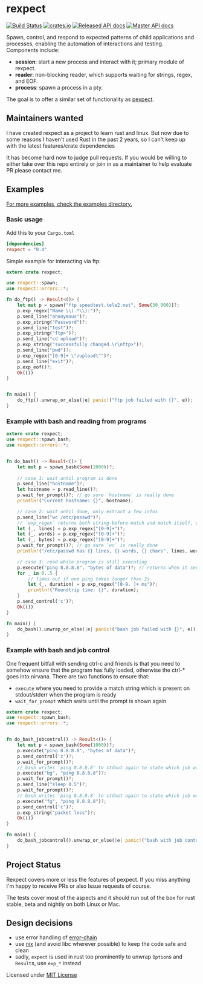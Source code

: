 # rexpect

[![Build Status](https://api.travis-ci.org/philippkeller/rexpect.svg?branch=master)](https://travis-ci.org/philippkeller/rexpect)
[![crates.io](https://img.shields.io/crates/v/rexpect.svg)](https://crates.io/crates/rexpect)
[![Released API docs](https://docs.rs/rexpect/badge.svg)](https://docs.rs/rexpect)
[![Master API docs](https://img.shields.io/badge/docs-master-2f343b.svg)](http://philippkeller.github.io/rexpect)


Spawn, control, and respond to expected patterns of child applications and processes, enabling the automation of interactions and testing. Components include:
- **session**: start a new process and interact with it; primary module of rexpect.
- **reader**: non-blocking reader, which supports waiting for strings, regex, and EOF.
- **process**: spawn a process in a pty.

The goal is to offer a similar set of functionality as [pexpect](https://pexpect.readthedocs.io/en/stable/overview.html).

## Maintainers wanted

I have created rexpect as a project to learn rust and linux. But now due to some reasons I haven't used Rust in the past 2 years, so I can't keep up with the latest features/crate dependencies

It has become hard now to judge pull requests. If you would be willing to either take over this repo entirely or join in as a maintainer to help evaluate PR please contact me.

## Examples

[For more examples, check the examples directory.](https://github.com/philippkeller/rexpect/tree/master/examples)

### Basic usage

Add this to your `Cargo.toml`

```toml
[dependencies]
rexpect = "0.4"
```

Simple example for interacting via ftp:

```rust
extern crate rexpect;

use rexpect::spawn;
use rexpect::errors::*;

fn do_ftp() -> Result<()> {
    let mut p = spawn("ftp speedtest.tele2.net", Some(30_000))?;
    p.exp_regex("Name \\(.*\\):")?;
    p.send_line("anonymous")?;
    p.exp_string("Password")?;
    p.send_line("test")?;
    p.exp_string("ftp>")?;
    p.send_line("cd upload")?;
    p.exp_string("successfully changed.\r\nftp>")?;
    p.send_line("pwd")?;
    p.exp_regex("[0-9]+ \"/upload\"")?;
    p.send_line("exit")?;
    p.exp_eof()?;
    Ok(())
}


fn main() {
    do_ftp().unwrap_or_else(|e| panic!("ftp job failed with {}", e));
}
```

### Example with bash and reading from programs


```rust
extern crate rexpect;
use rexpect::spawn_bash;
use rexpect::errors::*;


fn do_bash() -> Result<()> {
    let mut p = spawn_bash(Some(2000))?;
    
    // case 1: wait until program is done
    p.send_line("hostname")?;
    let hostname = p.read_line()?;
    p.wait_for_prompt()?; // go sure `hostname` is really done
    println!("Current hostname: {}", hostname);

    // case 2: wait until done, only extract a few infos
    p.send_line("wc /etc/passwd")?;
    // `exp_regex` returns both string-before-match and match itself, discard first
    let (_, lines) = p.exp_regex("[0-9]+")?;
    let (_, words) = p.exp_regex("[0-9]+")?;
    let (_, bytes) = p.exp_regex("[0-9]+")?;
    p.wait_for_prompt()?; // go sure `wc` is really done
    println!("/etc/passwd has {} lines, {} words, {} chars", lines, words, bytes);

    // case 3: read while program is still executing
    p.execute("ping 8.8.8.8", "bytes of data")?; // returns when it sees "bytes of data" in output
    for _ in 0..5 {
        // times out if one ping takes longer than 2s
        let (_, duration) = p.exp_regex("[0-9. ]+ ms")?;
        println!("Roundtrip time: {}", duration);
    }
    p.send_control('c')?;
    Ok(())
}

fn main() {
    do_bash().unwrap_or_else(|e| panic!("bash job failed with {}", e));
}

```

### Example with bash and job control

One frequent bitfall with sending ctrl-c and friends is that you need
to somehow ensure that the program has fully loaded, otherwise the ctrl-*
goes into nirvana. There are two functions to ensure that:

- `execute` where you need to provide a match string which is present
  on stdout/stderr when the program is ready
- `wait_for_prompt` which waits until the prompt is shown again



```rust
extern crate rexpect;
use rexpect::spawn_bash;
use rexpect::errors::*;


fn do_bash_jobcontrol() -> Result<()> {
    let mut p = spawn_bash(Some(1000))?;
    p.execute("ping 8.8.8.8", "bytes of data")?;
    p.send_control('z')?;
    p.wait_for_prompt()?;
    // bash writes 'ping 8.8.8.8' to stdout again to state which job was put into background
    p.execute("bg", "ping 8.8.8.8")?;
    p.wait_for_prompt()?;
    p.send_line("sleep 0.5")?;
    p.wait_for_prompt()?;
    // bash writes 'ping 8.8.8.8' to stdout again to state which job was put into foreground
    p.execute("fg", "ping 8.8.8.8")?;
    p.send_control('c')?;
    p.exp_string("packet loss")?;
    Ok(())
}

fn main() {
    do_bash_jobcontrol().unwrap_or_else(|e| panic!("bash with job control failed with {}", e));
}

```

## Project Status

Rexpect covers more or less the features of pexpect. If you miss anything
I'm happy to receive PRs or also Issue requests of course.

The tests cover most of the aspects and it should run out of the box for
rust stable, beta and nightly on both Linux or Mac.

## Design decisions

- use error handling of [error-chain](https://github.com/brson/error-chain)
- use [nix](https://github.com/nix-rust/nix) (and avoid libc wherever possible) to keep the code safe and clean
- sadly, `expect` is used in rust too prominently to unwrap `Option`s and `Result`s, use `exp_*` instead

Licensed under [MIT License](LICENSE)
